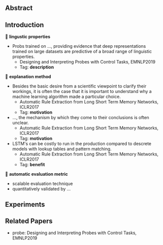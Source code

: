 ## Abstract

## Introduction

&#x1F4D8;  **lingustic properties**

+ Probs trained on ..., providing evidence that deep representations trained on large datasets are predictive of a broad range of linguistic properties.
  + Designing and Interpreting Probes with Control Tasks, EMNLP2019
  + Tag: **description**

&#x1F4D8; **explanation method**

+ Besides the basic desire from a scientific viewpoint to clarify their workings, it is often the case that it is important to understand why a machine learning algorithm made a particular choice.
  + Automatic Rule Extraction from Long Short Term Memory Networks, ICLR2017
  + Tag: **motivation**
+ ..., the mechanism by which they come to their conclusions is often unclear.
  + Automatic Rule Extraction from Long Short Term Memory Networks, ICLR2017
  + Tag: **motivation**
+ LSTM's can be costly to run in the production compared to descrete models with lookup tables and pattern matching.
  + Automatic Rule Extraction from Long Short Term Memory Networks, ICLR2017
  + Tag: **benefit**

&#x1F4D8; **automatic evaluation metric**

+ scalable evaluation technique
+ quantitatively validated by ...






## Experiments


## Related Papers

+ probe: Designing and Interpreting Probes with Control Tasks, EMNLP2019
